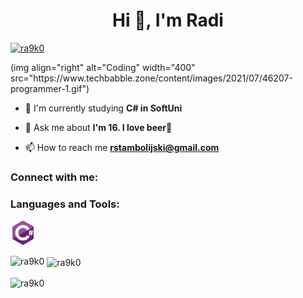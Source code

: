 <h1 align="center">Hi 👋, I'm Radi</h1>
<p align="left"> <a href="https://github.com/ryo-ma/github-profile-trophy"><img src="https://github-profile-trophy.vercel.app/?username=ra9k0" alt="ra9k0" /></a> </p>
(img align="right" alt="Coding" width="400" src="https://www.techbabble.zone/content/images/2021/07/46207-programmer-1.gif")

- 🌱 I'm currently studying **C# in SoftUni**

- 💬 Ask me about **I'm 16. I love beer🍺**

- 📫 How to reach me **rstambolijski@gmail.com**

<h3 align="left">Connect with me:</h3>
<p align="left">
</p>

<h3 align="left">Languages and Tools:</h3>
<p align="left"> <a href="https://www.w3schools.com/cs/" target="_blank" rel="noreferrer"> <img src="https://raw.githubusercontent.com/devicons/devicon/master/icons/csharp/csharp-original.svg" alt="csharp" width="40" height="40"/> </a> </p>

<p><img align="left" src="https://github-readme-stats.vercel.app/api/top-langs?username=ra9k0&show_icons=true&locale=en&layout=compact" alt="ra9k0" /></p>

<p>&nbsp;<img align="center" src="https://github-readme-stats.vercel.app/api?username=ra9k0&show_icons=true&locale=en" alt="ra9k0" /></p>

<p><img align="center" src="https://github-readme-streak-stats.herokuapp.com/?user=ra9k0&" alt="ra9k0" /></p>

